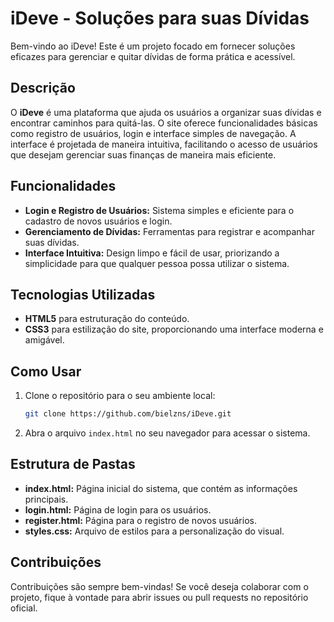# iDeve - Soluções para suas Dívidas

Bem-vindo ao iDeve! Este é um projeto focado em fornecer soluções eficazes para gerenciar e quitar dívidas de forma prática e acessível.

## Descrição

O **iDeve** é uma plataforma que ajuda os usuários a organizar suas dívidas e encontrar caminhos para quitá-las. O site oferece funcionalidades básicas como registro de usuários, login e interface simples de navegação. A interface é projetada de maneira intuitiva, facilitando o acesso de usuários que desejam gerenciar suas finanças de maneira mais eficiente.

## Funcionalidades

- **Login e Registro de Usuários:** Sistema simples e eficiente para o cadastro de novos usuários e login.
- **Gerenciamento de Dívidas:** Ferramentas para registrar e acompanhar suas dívidas.
- **Interface Intuitiva:** Design limpo e fácil de usar, priorizando a simplicidade para que qualquer pessoa possa utilizar o sistema.
  
## Tecnologias Utilizadas

- **HTML5** para estruturação do conteúdo.
- **CSS3** para estilização do site, proporcionando uma interface moderna e amigável.

## Como Usar

1. Clone o repositório para o seu ambiente local:
    ```bash
    git clone https://github.com/bielzns/iDeve.git
    ```
2. Abra o arquivo `index.html` no seu navegador para acessar o sistema.

## Estrutura de Pastas

- **index.html:** Página inicial do sistema, que contém as informações principais.
- **login.html:** Página de login para os usuários.
- **register.html:** Página para o registro de novos usuários.
- **styles.css:** Arquivo de estilos para a personalização do visual.

## Contribuições

Contribuições são sempre bem-vindas! Se você deseja colaborar com o projeto, fique à vontade para abrir issues ou pull requests no repositório oficial.
